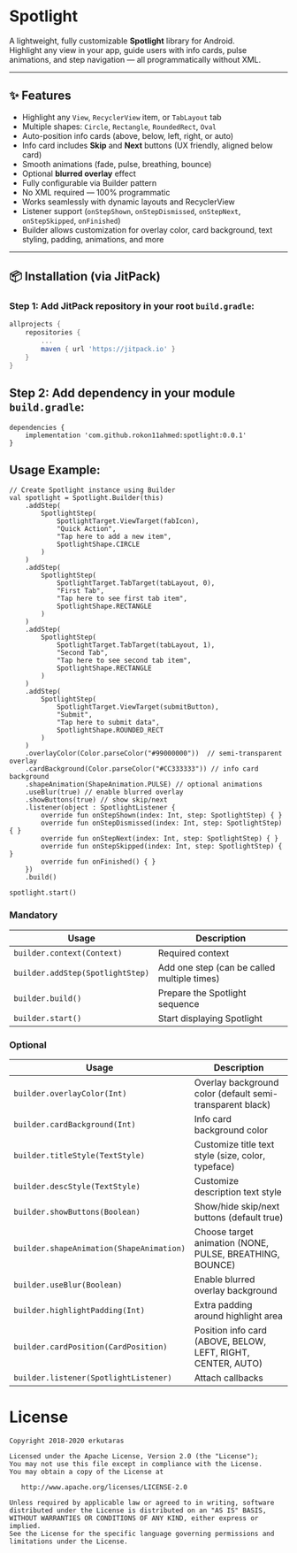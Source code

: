 # Spotlight  

A lightweight, fully customizable **Spotlight** library for Android.  
Highlight any view in your app, guide users with info cards, pulse animations, and step navigation — all programmatically without XML.  

---

## ✨ Features

- Highlight any `View`, `RecyclerView` item, or `TabLayout` tab
- Multiple shapes: `Circle`, `Rectangle`, `RoundedRect`, `Oval`
- Auto-position info cards (above, below, left, right, or auto)
- Info card includes **Skip** and **Next** buttons (UX friendly, aligned below card)
- Smooth animations (fade, pulse, breathing, bounce)
- Optional **blurred overlay** effect
- Fully configurable via Builder pattern
- No XML required — 100% programmatic
- Works seamlessly with dynamic layouts and RecyclerView
- Listener support (`onStepShown`, `onStepDismissed`, `onStepNext`, `onStepSkipped`, `onFinished`)
- Builder allows customization for overlay color, card background, text styling, padding, animations, and more

---

## 📦 Installation (via JitPack)

### Step 1: Add JitPack repository in your root `build.gradle`:

```gradle
allprojects {
    repositories {
        ...
        maven { url 'https://jitpack.io' }
    }
}
```
## Step 2: Add dependency in your module `build.gradle`:

```
dependencies {
    implementation 'com.github.rokon11ahmed:spotlight:0.0.1'
}
```
## Usage Example:

```
// Create Spotlight instance using Builder
val spotlight = Spotlight.Builder(this)
    .addStep(
        SpotlightStep(
            SpotlightTarget.ViewTarget(fabIcon),
            "Quick Action",
            "Tap here to add a new item",
            SpotlightShape.CIRCLE
        )
    )
    .addStep(
        SpotlightStep(
            SpotlightTarget.TabTarget(tabLayout, 0),
            "First Tab",
            "Tap here to see first tab item",
            SpotlightShape.RECTANGLE
        )
    )
    .addStep(
        SpotlightStep(
            SpotlightTarget.TabTarget(tabLayout, 1),
            "Second Tab",
            "Tap here to see second tab item",
            SpotlightShape.RECTANGLE
        )
    )
    .addStep(
        SpotlightStep(
            SpotlightTarget.ViewTarget(submitButton),
            "Submit",
            "Tap here to submit data",
            SpotlightShape.ROUNDED_RECT
        )
    )
    .overlayColor(Color.parseColor("#99000000"))  // semi-transparent overlay
    .cardBackground(Color.parseColor("#CC333333")) // info card background
    .shapeAnimation(ShapeAnimation.PULSE) // optional animations
    .useBlur(true) // enable blurred overlay
    .showButtons(true) // show skip/next
    .listener(object : SpotlightListener {
        override fun onStepShown(index: Int, step: SpotlightStep) { }
        override fun onStepDismissed(index: Int, step: SpotlightStep) { }
        override fun onStepNext(index: Int, step: SpotlightStep) { }
        override fun onStepSkipped(index: Int, step: SpotlightStep) { }
        override fun onFinished() { }
    })
    .build()

spotlight.start()
```

### Mandatory
| Usage         | Description | 
| ------------- |-------------| 
| `builder.context(Context)`        |  Required context             |
| `builder.addStep(SpotlightStep)` |  Add one step (can be called multiple times)|
| `builder.build()` |  Prepare the Spotlight sequence| 
| `builder.start()` |  Start displaying Spotlight| 

### Optional
| Usage                                | Description                                                                           | 
| ------------------------------------ |-------------------------------------------------------------------------------------- | 
| `builder.overlayColor(Int)`     |  Overlay background color (default semi-transparent black) | 
| `builder.cardBackground(Int)`   |  Info card background color                                | 
| `builder.titleStyle(TextStyle)`         |  Customize title text style (size, color, typeface)                                                       | 
| `builder.descStyle(TextStyle)`  |  Customize description text style                                            | 
| `builder.showButtons(Boolean)`  |  Show/hide skip/next buttons (default true)                                 | 
| `builder.shapeAnimation(ShapeAnimation)`     |  Choose target animation (NONE, PULSE, BREATHING, BOUNCE)                                                           | 
| `builder.useBlur(Boolean)`     |  Enable blurred overlay background                  |
| `builder.highlightPadding(Int)`     |  Extra padding around highlight area           |
| `builder.cardPosition(CardPosition)`     |  Position info card (ABOVE, BELOW, LEFT, RIGHT, CENTER, AUTO)       |
| `builder.listener(SpotlightListener)`       |  Attach callbacks                                                        | 

# License

    Copyright 2018-2020 erkutaras

    Licensed under the Apache License, Version 2.0 (the "License");
    You may not use this file except in compliance with the License.
    You may obtain a copy of the License at

       http://www.apache.org/licenses/LICENSE-2.0

    Unless required by applicable law or agreed to in writing, software
    distributed under the License is distributed on an "AS IS" BASIS,
    WITHOUT WARRANTIES OR CONDITIONS OF ANY KIND, either express or implied.
    See the License for the specific language governing permissions and
    limitations under the License.
